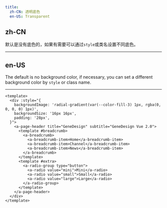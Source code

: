 ```yaml
title:
  zh-CN: 透明底色
  en-US: Transparent
```

## zh-CN

默认是没有底色的，如果有需要可以通过`style`或类名设置不同底色。

---

## en-US

The default is no background color, if necessary, you can set a different background color by `style` or class name.

---

```vue
<template>
  <div :style="{
    backgroundImage: 'radial-gradient(var(--color-fill-3) 1px, rgba(0, 0, 0, 0) 1px)',
    backgroundSize: '16px 16px',
    padding: '28px',
  }">
    <a-page-header title="GeneDesign" subtitle="GeneDesign Vue 2.0">
      <template #breadcrumb>
        <a-breadcrumb>
          <a-breadcrumb-item>Home</a-breadcrumb-item>
          <a-breadcrumb-item>Channel</a-breadcrumb-item>
          <a-breadcrumb-item>News</a-breadcrumb-item>
        </a-breadcrumb>
      </template>
      <template #extra>
        <a-radio-group type="button">
          <a-radio value="mini">Mini</a-radio>
          <a-radio value="small">Small</a-radio>
          <a-radio value="large">Large</a-radio>
        </a-radio-group>
      </template>
    </a-page-header>
  </div>
</template>
```
